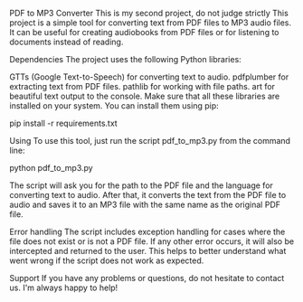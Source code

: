 PDF to MP3 Converter
This is my second project, do not judge strictly
This project is a simple tool for converting text from PDF files to MP3 audio files. It can be useful for creating audiobooks from PDF files or for listening to documents instead of reading.

Dependencies
The project uses the following Python libraries:

GTTs (Google Text-to-Speech) for converting text to audio.
pdfplumber for extracting text from PDF files.
pathlib for working with file paths.
art for beautiful text output to the console.
Make sure that all these libraries are installed on your system. You can install them using pip:

pip install -r requirements.txt

Using
To use this tool, just run the script pdf_to_mp3.py from the command line:

python pdf_to_mp3.py

The script will ask you for the path to the PDF file and the language for converting text to audio. After that, it converts the text from the PDF file to audio and saves it to an MP3 file with the same name as the original PDF file.

Error handling
The script includes exception handling for cases where the file does not exist or is not a PDF file. If any other error occurs, it will also be intercepted and returned to the user. This helps to better understand what went wrong if the script does not work as expected.

Support
If you have any problems or questions, do not hesitate to contact us. I'm always happy to help!
